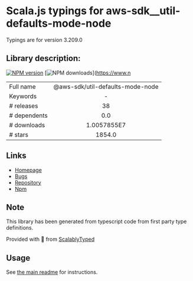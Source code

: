 
# Scala.js typings for aws-sdk__util-defaults-mode-node

Typings are for version 3.209.0

## Library description:
[![NPM version](https://img.shields.io/npm/v/@aws-sdk/util-defaults-mode-node/latest.svg)](https://www.npmjs.com/package/@aws-sdk/util-defaults-mode-node) [![NPM downloads](https://img.shields.io/npm/dm/@aws-sdk/util-defaults-mode-node.svg)](https://www.n

|                    |                 |
| ------------------ | :-------------: |
| Full name          | @aws-sdk/util-defaults-mode-node |
| Keywords           | - |
| # releases         | 38 |
| # dependents       | 0.0 |
| # downloads        | 1.0057855E7 |
| # stars            | 1854.0 |

## Links
- [Homepage](https://github.com/aws/aws-sdk-js-v3/tree/main/packages/util-defaults-mode-node)
- [Bugs](https://github.com/aws/aws-sdk-js-v3/issues)
- [Repository](https://github.com/aws/aws-sdk-js-v3)
- [Npm](https://www.npmjs.com/package/%40aws-sdk%2Futil-defaults-mode-node)
    


## Note
This library has been generated from typescript code from first party type definitions.

Provided with :purple_heart: from [ScalablyTyped](https://github.com/oyvindberg/ScalablyTyped)

## Usage
See [the main readme](../../readme.md) for instructions.


